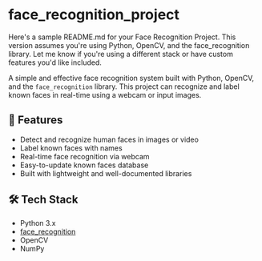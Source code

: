 # face_recognition_project
Here's a sample README.md for your Face Recognition Project. This version assumes you're using Python, OpenCV, and the face_recognition library. Let me know if you're using a different stack or have custom features you'd like included.

A simple and effective face recognition system built with Python, OpenCV, and the `face_recognition` library. This project can recognize and label known faces in real-time using a webcam or input images.

## 🚀 Features

- Detect and recognize human faces in images or video
- Label known faces with names
- Real-time face recognition via webcam
- Easy-to-update known faces database
- Built with lightweight and well-documented libraries

## 🛠️ Tech Stack

- Python 3.x
- [face_recognition](https://github.com/Ram-Bhatt08/HackIndia-Spark-9-2025-SRISHTIKARTA) 
- OpenCV
- NumPy
